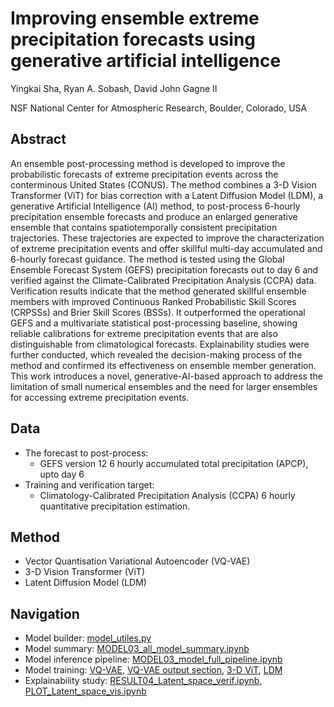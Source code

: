 # Improving ensemble extreme precipitation forecasts using generative artificial intelligence

Yingkai Sha, Ryan A. Sobash, David John Gagne II

NSF National Center for Atmospheric Research, Boulder, Colorado, USA

## Abstract

An ensemble post-processing method is developed to improve the probabilistic forecasts of extreme precipitation events across the conterminous United States (CONUS). The method combines a 3-D Vision Transformer (ViT) for bias correction with a Latent Diffusion Model (LDM), a generative Artificial Intelligence (AI) method, to post-process 6-hourly precipitation ensemble forecasts and produce an enlarged generative ensemble that contains spatiotemporally consistent precipitation trajectories. These trajectories are expected to improve the characterization of extreme precipitation events and offer skillful multi-day accumulated and 6-hourly forecast guidance. The method is tested using the Global Ensemble Forecast System (GEFS) precipitation forecasts out to day 6 and verified against the Climate-Calibrated Precipitation Analysis (CCPA) data. Verification results indicate that the method generated skillful ensemble members with improved Continuous Ranked Probabilistic Skill Scores (CRPSSs) and Brier Skill Scores (BSSs). It outperformed the operational GEFS and a multivariate statistical post-processing baseline, showing reliable calibrations for extreme precipitation events that are also distinguishable from climatological forecasts. Explainability studies were further conducted, which revealed the decision-making process of the method and confirmed its effectiveness on ensemble member generation. This work introduces a novel, generative-AI-based approach to address the limitation of small numerical ensembles and the need for larger ensembles for accessing extreme precipitation events.

## Data
* The forecast to post-process:
  * GEFS version 12 6 hourly accumulated total precipitation (APCP), upto day 6 
* Training and verification target:
  * Climatology-Calibrated Precipitation Analysis (CCPA) 6 hourly quantitative precipitation estimation.

## Method
* Vector Quantisation Variational Autoencoder (VQ-VAE)
* 3-D Vision Transformer (ViT)
* Latent Diffusion Model (LDM)

## Navigation
* Model builder: [model_utiles.py](https://github.com/yingkaisha/ViT_Diffusion_GEFS/blob/main/libs/model_utils.py)
* Model summary: [MODEL03_all_model_summary.ipynb](https://github.com/yingkaisha/ViT_Diffusion_GEFS/blob/main/MODEL03_all_model_summary.ipynb)
* Model inference pipeline: [MODEL03_model_full_pipeline.ipynb](https://github.com/yingkaisha/ViT_Diffusion_GEFS/blob/main/MODEL03_model_full_pipeline.ipynb)
* Model training: [VQ-VAE](https://github.com/yingkaisha/ViT_Diffusion_GEFS/blob/main/MODEL00_VQ_VAE_main.ipynb), [VQ-VAE output section](https://github.com/yingkaisha/ViT_Diffusion_GEFS/blob/main/MODEL00_VQ_VAE_refine.ipynb), [3-D ViT](https://github.com/yingkaisha/ViT_Diffusion_GEFS/blob/main/MODEL01_ViT_48h_pretrain.ipynb), [LDM](https://github.com/yingkaisha/ViT_Diffusion_GEFS/blob/main/MODEL02_LDM_3d_main.ipynb)
* Explainability study: [RESULT04_Latent_space_verif.ipynb](https://github.com/yingkaisha/ViT_Diffusion_GEFS/blob/main/RESULT04_Latent_space_verif.ipynb), [PLOT_Latent_space_vis.ipynb](https://github.com/yingkaisha/ViT_Diffusion_GEFS/blob/main/PLOT_Latent_space_vis.ipynb)


